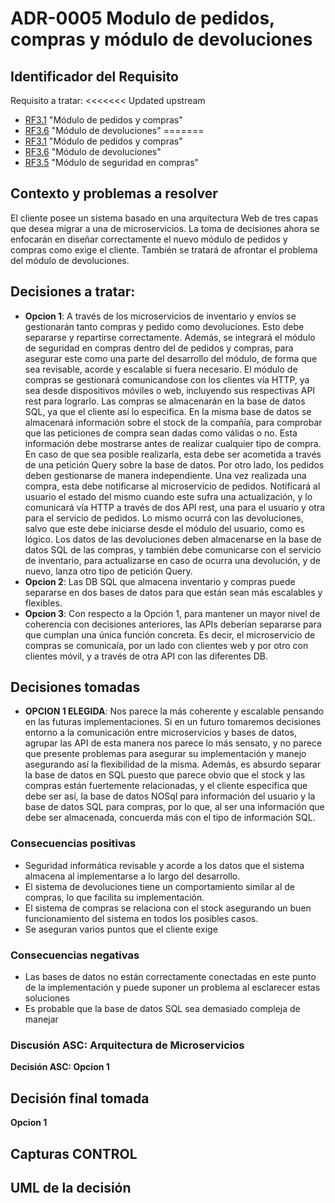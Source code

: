 # ADR-0005 Modulo de pedidos, compras y módulo de devoluciones

## Identificador del Requisito

Requisito a tratar: 
<<<<<<< Updated upstream
* [RF3.1](../Requisitos/rf3.1.md) "Módulo de pedidos y compras"
* [RF3.6](../Requisitos/rf3.6.md) "Módulo de devoluciones"
=======
* [RF3.1](https://github.com/kikmar/DAS-GRUPO-8/blob/feature/Semana2/Semana%202/Requisitos/rf3.1.md) "Módulo de pedidos y compras"
* [RF3.6](https://github.com/kikmar/DAS-GRUPO-8/blob/feature/Semana2/Semana%202/Requisitos/rf3.6.md) "Módulo de devoluciones"
* [RF3.5](https://github.com/kikmar/DAS-GRUPO-8/blob/feature/Semana2/Semana%202/Requisitos/rf3.5.md) "Módulo de seguridad en compras"

## Contexto y problemas a resolver

El cliente posee un sistema basado en una arquitectura Web de tres capas que desea migrar a una de microservicios. La toma de decisiones ahora se enfocarán en diseñar correctamente
el nuevo módulo de pedidos y compras como exige el cliente. También se tratará de afrontar el problema del módulo de devoluciones.

## Decisiones a tratar:

* **Opcion 1**: A través de los microservicios de inventario y envíos se gestionarán tanto compras y pedido como devoluciones. Esto debe separarse y repartirse correctamente. Además, se integrará el módulo de seguridad en compras
dentro del de pedidos y compras, para asegurar este como una parte del desarrollo del módulo, de forma que sea revisable, acorde y escalable si fuera necesario. El módulo de compras se gestionará comunicandose con los clientes vía HTTP, ya sea desde dispositivos
móviles o web, incluyendo sus respectivas API rest para lograrlo. Las compras se almacenarán en la base de datos SQL, ya que el cliente así lo especifica. En la misma base de datos se almacenará información sobre el stock de la compañía, para comprobar que las peticiones de compra sean dadas como válidas o no.
Esta información debe mostrarse antes de realizar cualquier tipo de compra. En caso de que sea posible realizarla, esta debe ser acometida a través de una petición Query sobre la base de datos. Por otro lado, los pedidos deben gestionarse de manera independiente. Una vez realizada una compra, esta debe notificarse al microservicio de pedidos. Notificará al usuario el estado del mismo
cuando este sufra una actualización, y lo comunicará vía HTTP a través de dos API rest, una para el usuario y otra para el servicio de pedidos. Lo mismo ocurrá con las devoluciones, salvo que este debe iniciarse desde el módulo del usuario, como es lógico. Los datos de las devoluciones
deben almacenarse en la base de datos SQL de las compras, y también debe comunicarse con el servicio de inventario, para actualizarse en caso de ocurra una devolución, y de nuevo, lanza otro tipo de petición Query.
* **Opcion 2**: Las DB SQL que almacena inventario y compras puede separarse en dos bases de datos para que están sean más escalables y flexibles.
* **Opcion 3**: Con respecto a la Opción 1, para mantener un mayor nivel de coherencia con decisiones anteriores, las APIs deberían separarse para que cumplan una única función concreta. Es decir, el microservicio de compras se comunicaía, por un lado con clientes web y por otro con clientes móvil, y a través
de otra API con las diferentes DB.

## Decisiones tomadas

* **OPCION 1 ELEGIDA**: Nos parece la más coherente y escalable pensando en las futuras implementaciones. Si en un futuro tomaremos decisiones entorno a la comunicación entre microservicios y bases de datos, agrupar las API
de esta manera nos parece lo más sensato, y no parece que presente problemas para asegurar su implementación y manejo asegurando así la flexibilidad de la misma. Además, es absurdo separar la base de datos en SQL puesto que parece obvio que el stock y las compras están fuertemente relacionadas, y el cliente especifica que debe ser así, la
base de datos NOSql para información del usuario y la base de datos SQL para compras, por lo que, al ser una información que debe ser almacenada, concuerda más con el tipo de información SQL.

### Consecuencias positivas <!-- optional -->

* Seguridad informática revisable y acorde a los datos que el sistema almacena al implementarse a lo largo del desarrollo.
* El sistema de devoluciones tiene un comportamiento similar al de compras, lo que facilita su implementación.
* El sistema de compras se relaciona con el stock asegurando un buen funcionamiento del sistema en todos los posibles casos.
* Se aseguran varios puntos que el cliente exige

### Consecuencias negativas <!-- optional -->

* Las bases de datos no están correctamente conectadas en este punto de la implementación y puede suponer un problema al esclarecer estas soluciones 
* Es probable que la base de datos SQL sea demasiado compleja de manejar

### Discusión ASC: Arquitectura de Microservicios

**Decisión ASC: Opcion 1**

## Decisión final tomada

**Opcion 1**

## Capturas CONTROL 


## UML de la decisión






